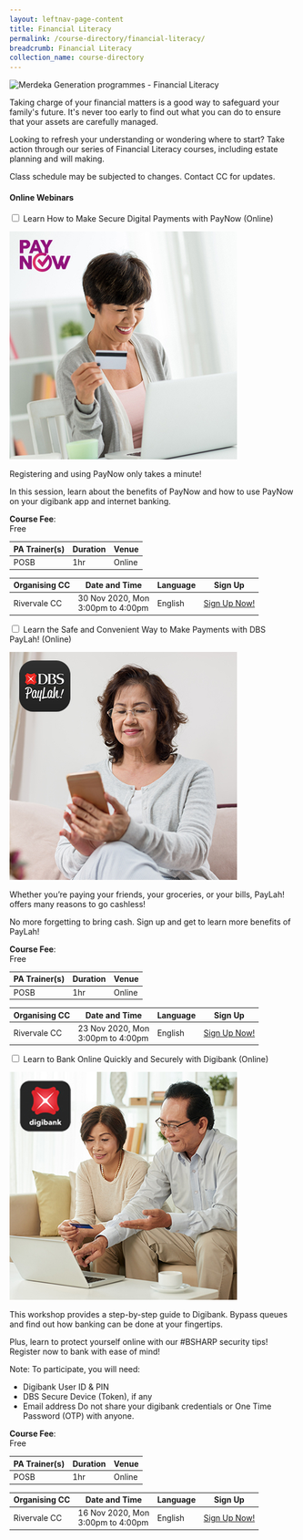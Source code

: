 ```yaml
---
layout: leftnav-page-content
title: Financial Literacy
permalink: /course-directory/financial-literacy/
breadcrumb: Financial Literacy
collection_name: course-directory
---
```


<div class="courseAccordion">
	<div class="cdDesc">
		<p><img src="/images/course-directory/cd-banner-financialliteracy.png" alt="Merdeka Generation programmes - Financial Literacy"></p>
		<p>Taking charge of your financial matters is a good way to safeguard your family's future. It's never too early to find out what you can do to ensure that your assets are carefully managed.</p>
		<p>Looking to refresh your understanding or wondering where to start? Take action through our series of Financial Literacy courses, including estate planning and will making.</p>
		<p>Class schedule may be subjected to changes. Contact CC for updates.</p>
    </div>
	<div class="row">
		<div class="col">
			<div class="tabs financialLiteracy">
				<h4 id="online-webinars"><strong>Online Webinars</strong></h4>				
				<div class="tab">
					<a name="learnhowtomakesecuredigitalpaymentswithpaynowonlinewebinars"></a>
					<input type="checkbox" id="chck2020onlinewebinars_1">
					<label class="tab-label" for="chck2020onlinewebinars_1">Learn How to Make Secure Digital Payments with PayNow (Online)</label>
					<div class="tab-content">
						<div class="img-desc-container">
							<div class="img-container-left">
								<p><img src="/images/course-directory/financial-literacy/tbn-learn-how-to-make-secure-digital-payments-with-paynow-online-webinars.jpg" alt="Learn How to Make Secure Digital Payments with PayNow (Online)"></p>
							</div>
							<div class="desc-container-right">
								<p>Registering and using PayNow only takes a minute!</p>
								<p>In this session, learn about the benefits of PayNow and how to use PayNow on your digibank app and internet banking.</p>
								<p class="desc_extra"><strong>Course Fee</strong>:<br>Free</p>		
							</div>
						</div>
					</div>
					<div class="tab-content">
						<div class="tbl-wrap"><table class="tbl tblsimpresp tblonline2">
							<thead>
								<tr>
									<th scope="col" class="tbl-subhdr">PA Trainer(s)</th>
									<th scope="col" class="tbl-subhdr">Duration</th>
									<th scope="col" class="tbl-subhdr">Venue</th>
								</tr>
							</thead>
							<tbody>
								<tr>
									<td data-label="PA Trainer(s):" class="tbl-conval">POSB</td>
									<td data-label="Duration:" class="tbl-conval">1hr</td>
									<td data-label="Venue:" class="tbl-conval">Online</td>
								</tr>
							</tbody>
						</table></div>
					</div>
					<div class="tab-content">
						<div class="tbl-wrap"><table class="tbl tblsimpresp tblonline">
							<thead>
								<tr>
									<th scope="col" class="tbl-subhdr">Organising CC</th>
									<th scope="col" class="tbl-subhdr">Date and Time</th>
									<th scope="col" class="tbl-subhdr">Language</th>
									<th scope="col" class="tbl-subhdr">Sign Up</th>
								</tr>
							</thead>
							<tbody>
								<tr>
									<td data-label="Organising CC:" class="tbl-conval">Rivervale CC</td>
									<td data-label="Date and Time:" class="tbl-conval">30 Nov 2020, Mon<br>3:00pm to 4:00pm</td>
									<td data-label="Language:" class="tbl-conval">English</td>
									<td data-label="Sign Up:" class="tbl-conval"><a href="https://www.onepa.gov.sg/class/details/c026819281" target="_blank" onclick="ga('b.send', 'event', 'Course Directory Links', 'Click-link','PA Sign Up - c026819281');">Sign Up Now!</a></td>
								</tr>
							</tbody>
						</table></div>
					</div>
				</div>
				<div class="tab">
					<a name="learnthesafeandconvenientwaytomakepaymentswithdbspayLahonlinewebinars"></a>
					<input type="checkbox" id="chck2020onlinewebinars_2">
					<label class="tab-label" for="chck2020onlinewebinars_2">Learn the Safe and Convenient Way to Make Payments with DBS PayLah! (Online)</label>
					<div class="tab-content">
						<div class="img-desc-container">
							<div class="img-container-left">
								<p><img src="/images/course-directory/financial-literacy/tbn-learn-the-safe-and-convenient-way-to-make-payments-with-dbs-payLah-online-webinars.jpg" alt="Learn the Safe and Convenient Way to Make Payments with DBS PayLah! (Online)"></p>
							</div>
							<div class="desc-container-right">
								<p>Whether you’re paying your friends, your groceries, or your bills, PayLah! offers many reasons to go cashless!</p>
								<p>No more forgetting to bring cash. Sign up and get to learn more benefits of PayLah!</p>
								<p class="desc_extra"><strong>Course Fee</strong>:<br>Free</p>		
							</div>
						</div>
					</div>
					<div class="tab-content">
						<div class="tbl-wrap"><table class="tbl tblsimpresp tblonline2">
							<thead>
								<tr>
									<th scope="col" class="tbl-subhdr">PA Trainer(s)</th>
									<th scope="col" class="tbl-subhdr">Duration</th>
									<th scope="col" class="tbl-subhdr">Venue</th>
								</tr>
							</thead>
							<tbody>
								<tr>
									<td data-label="PA Trainer(s):" class="tbl-conval">POSB</td>
									<td data-label="Duration:" class="tbl-conval">1hr</td>
									<td data-label="Venue:" class="tbl-conval">Online</td>
								</tr>
							</tbody>
						</table></div>
					</div>
					<div class="tab-content">
						<div class="tbl-wrap"><table class="tbl tblsimpresp tblonline">
							<thead>
								<tr>
									<th scope="col" class="tbl-subhdr">Organising CC</th>
									<th scope="col" class="tbl-subhdr">Date and Time</th>
									<th scope="col" class="tbl-subhdr">Language</th>
									<th scope="col" class="tbl-subhdr">Sign Up</th>
								</tr>
							</thead>
							<tbody>
								<tr>
									<td data-label="Organising CC:" class="tbl-conval">Rivervale CC</td>
									<td data-label="Date and Time:" class="tbl-conval">23 Nov 2020, Mon<br>3:00pm to 4:00pm</td>
									<td data-label="Language:" class="tbl-conval">English</td>
									<td data-label="Sign Up:" class="tbl-conval"><a href="https://www.onepa.gov.sg/class/details/c026819277" target="_blank" onclick="ga('b.send', 'event', 'Course Directory Links', 'Click-link','PA Sign Up - c026819277');">Sign Up Now!</a></td>
								</tr>
							</tbody>
						</table></div>
					</div>
				</div>
				<div class="tab">
					<a name="learntobankonlinequicklyandsecurelywithdigibankonlinewebinars"></a>
					<input type="checkbox" id="chck2020onlinewebinars_3">
					<label class="tab-label" for="chck2020onlinewebinars_3">Learn to Bank Online Quickly and Securely with Digibank (Online)</label>
					<div class="tab-content">
						<div class="img-desc-container">
							<div class="img-container-left">
								<p><img src="/images/course-directory/financial-literacy/tbn-learn-to-bank-online-quickly-and-securely-with-digibank-online-webinars.jpg" alt="Learn to Bank Online Quickly and Securely with Digibank (Online)"></p>
							</div>
							<div class="desc-container-right">
								<p>This workshop provides a step-by-step guide to Digibank. Bypass queues and find out how banking can be done at your fingertips.</p>
								<p>Plus, learn to protect yourself online with our #BSHARP security tips! Register now to bank with ease of mind!</p>
								<p>Note: To participate, you will need:</p>
								<ul>
								<li>Digibank User ID & PIN</li>
								<li>DBS Secure Device (Token), if any</li>
								<li>Email address Do not share your digibank credentials or One Time Password (OTP) with anyone.</li>
								</ul>
								<p class="desc_extra"><strong>Course Fee</strong>:<br>Free</p>		
							</div>
						</div>
					</div>
					<div class="tab-content">
						<div class="tbl-wrap"><table class="tbl tblsimpresp tblonline2">
							<thead>
								<tr>
									<th scope="col" class="tbl-subhdr">PA Trainer(s)</th>
									<th scope="col" class="tbl-subhdr">Duration</th>
									<th scope="col" class="tbl-subhdr">Venue</th>
								</tr>
							</thead>
							<tbody>
								<tr>
									<td data-label="PA Trainer(s):" class="tbl-conval">POSB</td>
									<td data-label="Duration:" class="tbl-conval">1hr</td>
									<td data-label="Venue:" class="tbl-conval">Online</td>
								</tr>
							</tbody>
						</table></div>
					</div>
					<div class="tab-content">
						<div class="tbl-wrap"><table class="tbl tblsimpresp tblonline">
							<thead>
								<tr>
									<th scope="col" class="tbl-subhdr">Organising CC</th>
									<th scope="col" class="tbl-subhdr">Date and Time</th>
									<th scope="col" class="tbl-subhdr">Language</th>
									<th scope="col" class="tbl-subhdr">Sign Up</th>
								</tr>
							</thead>
							<tbody>
								<tr>
									<td data-label="Organising CC:" class="tbl-conval">Rivervale CC</td>
									<td data-label="Date and Time:" class="tbl-conval">16 Nov 2020, Mon<br>3:00pm to 4:00pm</td>
									<td data-label="Language:" class="tbl-conval">English</td>
									<td data-label="Sign Up:" class="tbl-conval"><a href="https://www.onepa.gov.sg/class/details/c026819269" target="_blank" onclick="ga('b.send', 'event', 'Course Directory Links', 'Click-link','PA Sign Up - c026819269');">Sign Up Now!</a></td>
								</tr>
							</tbody>
						</table></div>
					</div>
				</div>
			</div>
		</div>
	</div>
</div>